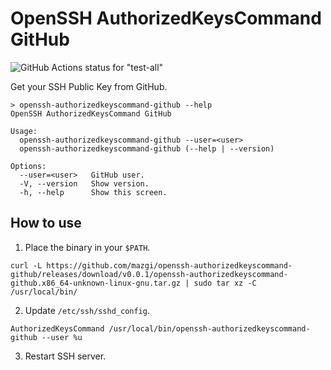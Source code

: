 # OpenSSH AuthorizedKeysCommand GitHub

![GitHub Actions status for "test-all"](https://github.com/mazgi/openssh-authorizedkeyscommand-github/workflows/test-all/badge.svg)

Get your SSH Public Key from GitHub.

```console
> openssh-authorizedkeyscommand-github --help
OpenSSH AuthorizedKeysCommand GitHub

Usage:
  openssh-authorizedkeyscommand-github --user=<user>
  openssh-authorizedkeyscommand-github (--help | --version)

Options:
  --user=<user>   GitHub user.
  -V, --version   Show version.
  -h, --help      Show this screen.
```

## How to use

1. Place the binary in your `$PATH`.

```console
curl -L https://github.com/mazgi/openssh-authorizedkeyscommand-github/releases/download/v0.0.1/openssh-authorizedkeyscommand-github.x86_64-unknown-linux-gnu.tar.gz | sudo tar xz -C /usr/local/bin/
```

2. Update `/etc/ssh/sshd_config`.

```ssh_config
AuthorizedKeysCommand /usr/local/bin/openssh-authorizedkeyscommand-github --user %u
```

3. Restart SSH server.
